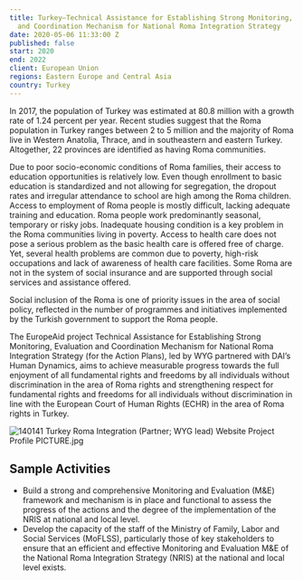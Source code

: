 ```yaml
---
title: Turkey—Technical Assistance for Establishing Strong Monitoring, Evaluation,
  and Coordination Mechanism for National Roma Integration Strategy
date: 2020-05-06 11:33:00 Z
published: false
start: 2020
end: 2022
client: European Union
regions: Eastern Europe and Central Asia
country: Turkey
---
```


In 2017, the population of Turkey was estimated at 80.8 million with a growth rate of 1.24 percent per year. Recent studies suggest that the Roma population in Turkey ranges between 2 to 5 million and the majority of Roma live in Western Anatolia, Thrace, and in southeastern and eastern Turkey. Altogether, 22 provinces are identified as having Roma communities.

Due to poor socio-economic conditions of Roma families, their access to education opportunities is relatively low. Even though enrollment to basic education is standardized and not allowing for segregation, the dropout rates and irregular attendance to school are high among the Roma children. Access to employment of Roma people is mostly difficult, lacking adequate training and education. Roma people work predominantly seasonal, temporary or risky jobs. Inadequate housing condition is a key problem in the Roma communities living in poverty. Access to health care does not pose a serious problem as the basic health care is offered free of charge. Yet, several health problems are common
due to poverty, high-risk occupations and lack of awareness of health care facilities. Some Roma are not in the system of social insurance and are supported through social services and assistance offered.

Social inclusion of the Roma is one of priority issues in the area of social policy, reflected in the number of programmes and initiatives implemented by the Turkish government to support the Roma people. 

The EuropeAid project Technical Assistance for Establishing Strong Monitoring, Evaluation and Coordination Mechanism for National Roma Integration Strategy (for the Action Plans), led by WYG partnered with DAI’s Human Dynamics, aims to achieve measurable progress towards the full enjoyment of all fundamental rights and freedoms by all individuals without discrimination in the area of Roma rights and strengthening respect for fundamental rights and freedoms for all individuals without discrimination in line with the European Court of Human Rights (ECHR) in the area of Roma rights in Turkey.

![140141 Turkey Roma Integration (Partner; WYG lead) Website Project Profile PICTURE.jpg](/uploads/140141%20Turkey%20Roma%20Integration%20(Partner;%20WYG%20lead)%20Website%20Project%20Profile%20PICTURE.jpg)

## Sample Activities

* Build a strong and comprehensive Monitoring and Evaluation (M&E) framework and mechanism is in place and functional to assess the progress of the actions and the degree of the implementation of the NRIS at national and local level.
* Develop the capacity of the staff of the Ministry of Family, Labor and Social Services (MoFLSS), particularly those of key stakeholders to ensure that an efficient and effective Monitoring and Evaluation M&E of the National Roma Integration Strategy (NRIS) at the national and local level exists.
